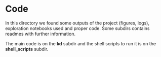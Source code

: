 # Code

In this directory we found some outputs of the project (figures, logs), exploration notebooks used and proper code. Some subdirs contains readmes with further information.

The main code is on the **kd** subdir and the shell scripts to run it is on the **shell_scripts** subdir.
